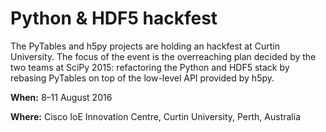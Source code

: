 # Python & HDF5 hackfest

The PyTables and h5py projects are holding an hackfest at Curtin University.
The focus of the event is the overreaching plan decided by the two teams at
SciPy 2015: refactoring the Python and HDF5 stack by rebasing PyTables on top
of the low-level API provided by h5py.

**When:** 8–11 August 2016

**Where:** Cisco IoE Innovation Centre, Curtin University, Perth, Australia

